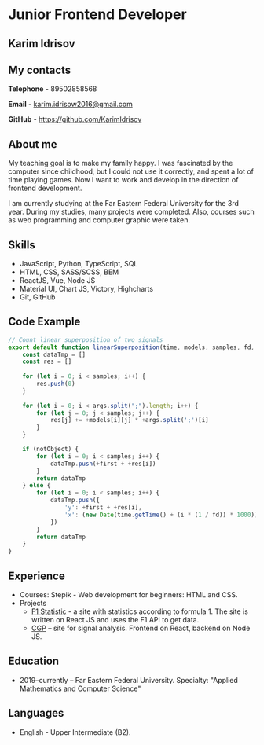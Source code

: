 # Junior Frontend Developer

## Karim Idrisov

## My contacts
**Telephone** - 89502858568

**Email** - karim.idrisow2016@gmail.com

**GitHub** - https://github.com/KarimIdrisov

## About me

My teaching goal is to make my family happy. I was fascinated by the computer since childhood, but I could not use it correctly, and spent a lot of time playing games. Now I want to work and develop in the direction of frontend development.

I am currently studying at the Far Eastern Federal University for the 3rd year. During my studies, many projects were completed. Also, courses such as web programming and computer graphic were taken.

## Skills 

 - JavaScript, Python, TypeScript, SQL
 - HTML, CSS, SASS/SCSS, BEM
 - ReactJS, Vue, Node JS
 - Material UI, Chart JS, Victory, Highcharts
 - Git, GitHub

## Code Example

```javascript
// Count linear superposition of two signals
export default function linearSuperposition(time, models, samples, fd, first, args, notObject = false) {
    const dataTmp = []
    const res = []
    
    for (let i = 0; i < samples; i++) {
        res.push(0)
    }
    
    for (let i = 0; i < args.split(";").length; i++) {
        for (let j = 0; j < samples; j++) {
            res[j] += +models[i][j] * +args.split(';')[i]
        }
    }

    if (notObject) {
        for (let i = 0; i < samples; i++) {
            dataTmp.push(+first + +res[i])
        }
        return dataTmp
    } else {
        for (let i = 0; i < samples; i++) {
            dataTmp.push({
                'y': +first + +res[i],
                'x': (new Date(time.getTime() + (i * (1 / fd)) * 1000)).getTime()
            })
        }
        return dataTmp
    }
}
```
## Experience

* Courses: Stepik - Web development for beginners: HTML and CSS.
* Projects
  * [F1 Statistic](https://github.com/KarimIdrisov/f1statistic) - a site with statistics according to formula 1. The site is written on React JS and uses the F1 API to get data. 
  * [CGP](https://github.com/KarimIdrisov/cgp) – site for signal analysis. Frontend on React, backend on Node JS.
  
## Education

* 2019–currently – Far Eastern Federal University. Specialty: "Applied Mathematics and Computer Science"

## Languages

* English - Upper Intermediate (B2).

